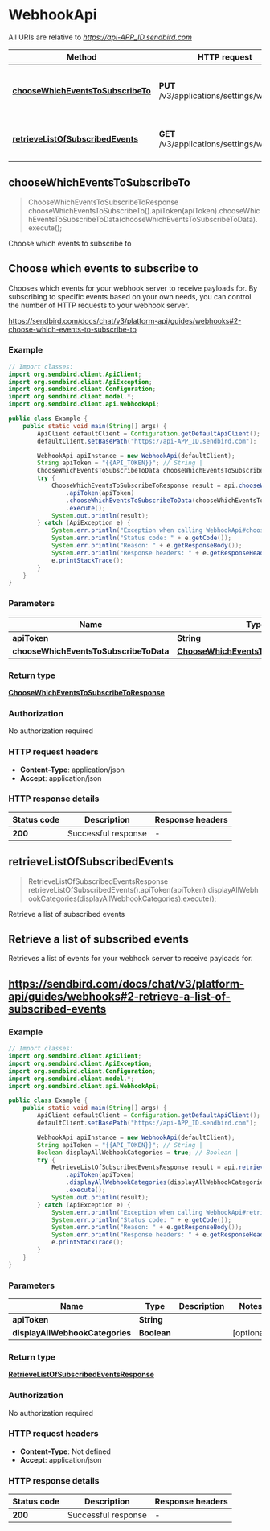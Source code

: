 # WebhookApi

All URIs are relative to *https://api-APP_ID.sendbird.com*

| Method | HTTP request | Description |
|------------- | ------------- | -------------|
| [**chooseWhichEventsToSubscribeTo**](WebhookApi.md#chooseWhichEventsToSubscribeTo) | **PUT** /v3/applications/settings/webhook | Choose which events to subscribe to |
| [**retrieveListOfSubscribedEvents**](WebhookApi.md#retrieveListOfSubscribedEvents) | **GET** /v3/applications/settings/webhook | Retrieve a list of subscribed events |



## chooseWhichEventsToSubscribeTo

> ChooseWhichEventsToSubscribeToResponse chooseWhichEventsToSubscribeTo().apiToken(apiToken).chooseWhichEventsToSubscribeToData(chooseWhichEventsToSubscribeToData).execute();

Choose which events to subscribe to

## Choose which events to subscribe to

Chooses which events for your webhook server to receive payloads for. By subscribing to specific events based on your own needs, you can control the number of HTTP requests to your webhook server.

https://sendbird.com/docs/chat/v3/platform-api/guides/webhooks#2-choose-which-events-to-subscribe-to

### Example

```java
// Import classes:
import org.sendbird.client.ApiClient;
import org.sendbird.client.ApiException;
import org.sendbird.client.Configuration;
import org.sendbird.client.model.*;
import org.sendbird.client.api.WebhookApi;

public class Example {
    public static void main(String[] args) {
        ApiClient defaultClient = Configuration.getDefaultApiClient();
        defaultClient.setBasePath("https://api-APP_ID.sendbird.com");

        WebhookApi apiInstance = new WebhookApi(defaultClient);
        String apiToken = "{{API_TOKEN}}"; // String | 
        ChooseWhichEventsToSubscribeToData chooseWhichEventsToSubscribeToData = new ChooseWhichEventsToSubscribeToData(); // ChooseWhichEventsToSubscribeToData | 
        try {
            ChooseWhichEventsToSubscribeToResponse result = api.chooseWhichEventsToSubscribeTo()
                .apiToken(apiToken)
                .chooseWhichEventsToSubscribeToData(chooseWhichEventsToSubscribeToData)
                .execute();
            System.out.println(result);
        } catch (ApiException e) {
            System.err.println("Exception when calling WebhookApi#chooseWhichEventsToSubscribeTo");
            System.err.println("Status code: " + e.getCode());
            System.err.println("Reason: " + e.getResponseBody());
            System.err.println("Response headers: " + e.getResponseHeaders());
            e.printStackTrace();
        }
    }
}
```

### Parameters


| Name | Type | Description  | Notes |
|------------- | ------------- | ------------- | -------------|
| **apiToken** | **String**|  | |
| **chooseWhichEventsToSubscribeToData** | [**ChooseWhichEventsToSubscribeToData**](ChooseWhichEventsToSubscribeToData.md)|  | [optional] |

### Return type

[**ChooseWhichEventsToSubscribeToResponse**](ChooseWhichEventsToSubscribeToResponse.md)

### Authorization

No authorization required

### HTTP request headers

- **Content-Type**: application/json
- **Accept**: application/json

### HTTP response details
| Status code | Description | Response headers |
|-------------|-------------|------------------|
| **200** | Successful response |  -  |


## retrieveListOfSubscribedEvents

> RetrieveListOfSubscribedEventsResponse retrieveListOfSubscribedEvents().apiToken(apiToken).displayAllWebhookCategories(displayAllWebhookCategories).execute();

Retrieve a list of subscribed events

## Retrieve a list of subscribed events

Retrieves a list of events for your webhook server to receive payloads for.

https://sendbird.com/docs/chat/v3/platform-api/guides/webhooks#2-retrieve-a-list-of-subscribed-events
----------------------------

### Example

```java
// Import classes:
import org.sendbird.client.ApiClient;
import org.sendbird.client.ApiException;
import org.sendbird.client.Configuration;
import org.sendbird.client.model.*;
import org.sendbird.client.api.WebhookApi;

public class Example {
    public static void main(String[] args) {
        ApiClient defaultClient = Configuration.getDefaultApiClient();
        defaultClient.setBasePath("https://api-APP_ID.sendbird.com");

        WebhookApi apiInstance = new WebhookApi(defaultClient);
        String apiToken = "{{API_TOKEN}}"; // String | 
        Boolean displayAllWebhookCategories = true; // Boolean | 
        try {
            RetrieveListOfSubscribedEventsResponse result = api.retrieveListOfSubscribedEvents()
                .apiToken(apiToken)
                .displayAllWebhookCategories(displayAllWebhookCategories)
                .execute();
            System.out.println(result);
        } catch (ApiException e) {
            System.err.println("Exception when calling WebhookApi#retrieveListOfSubscribedEvents");
            System.err.println("Status code: " + e.getCode());
            System.err.println("Reason: " + e.getResponseBody());
            System.err.println("Response headers: " + e.getResponseHeaders());
            e.printStackTrace();
        }
    }
}
```

### Parameters


| Name | Type | Description  | Notes |
|------------- | ------------- | ------------- | -------------|
| **apiToken** | **String**|  | |
| **displayAllWebhookCategories** | **Boolean**|  | [optional] |

### Return type

[**RetrieveListOfSubscribedEventsResponse**](RetrieveListOfSubscribedEventsResponse.md)

### Authorization

No authorization required

### HTTP request headers

- **Content-Type**: Not defined
- **Accept**: application/json

### HTTP response details
| Status code | Description | Response headers |
|-------------|-------------|------------------|
| **200** | Successful response |  -  |

